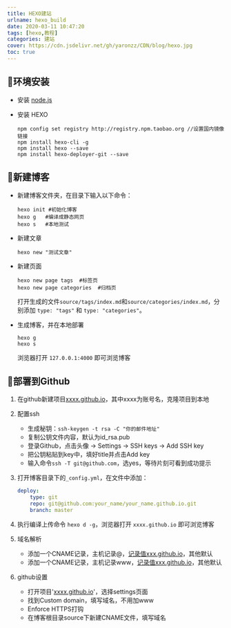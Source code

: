 ```yaml
---
title: HEXO建站
urlname: hexo_build
date: 2020-03-11 10:47:20
tags: [hexo,教程]
categories: 建站
cover: https://cdn.jsdelivr.net/gh/yaronzz/CDN/blog/hexo.jpg
toc: true
---
```




## 🎉环境安装

- 安装 [node.js](https://nodejs.org/en/download/)

- 安装 HEXO

  ```shell
  npm config set registry http://registry.npm.taobao.org //设置国内镜像链接
  npm install hexo-cli -g
  npm install hexo --save
  npm install hexo-deployer-git --save
  ```

## 🎨新建博客

- 新建博客文件夹，在目录下输入以下命令：

  ```shell
  hexo init #初始化博客
  hexo g   #编译成静态网页
  hexo s   #本地测试
  ```

- 新建文章

  ```shell
  hexo new "测试文章"
  ```

- 新建页面

  ```shell
  hexo new page tags  #标签页
  hexo new page categories  #归档页
  ```

  打开生成的文件`source/tags/index.md`和`source/categories/index.md`，分别添加 `type: "tags"` 和 `type: "categories"`。

- 生成博客，并在本地部署

  ```
  hexo g
  hexo s
  ```

  浏览器打开 `127.0.0.1:4000` 即可浏览博客

## 🍕部署到Github

1. 在github新建项目[xxxx.github.io](http://xxxx.github.io/)，其中xxxx为账号名，克隆项目到本地

2. 配置ssh

   - 生成秘钥：`ssh-keygen -t rsa -C "你的邮件地址"`
   - 复制公钥文件内容，默认为id_rsa.pub
   - 登录Github，点击头像 -> Settings -> SSH keys -> Add SSH key
   - 把公钥粘贴到key中，填好title并点击Add key
   - 输入命令`ssh -T git@github.com`，选yes，等待片刻可看到成功提示

3. 打开博客目录下的`_config.yml`，在文件中添加：

   ```yaml
   deploy:
       type: git
       repo: git@github.com:your_name/your_name.github.io.git
       branch: master
   ```

4. 执行编译上传命令 `hexo d -g`，浏览器打开 `xxxx.github.io` 即可浏览博客

5. 域名解析

   - 添加一个CNAME记录，主机记录@，[记录值xxx.github.io](http://xn--xxx-2w0e630et04d.github.io/)，其他默认
   - 添加一个CNAME记录，主机记录www，[记录值xxx.github.io](http://xn--xxx-2w0e630et04d.github.io/)，其他默认

6. github设置
   - 打开项目'[xxxx.github.io](http://xxxx.github.io/)'，选择settings页面
   - 找到Custom domain，填写域名，不用加www
   - Enforce HTTPS打钩
   - 在博客根目录source下新建CNAME文件，填写域名